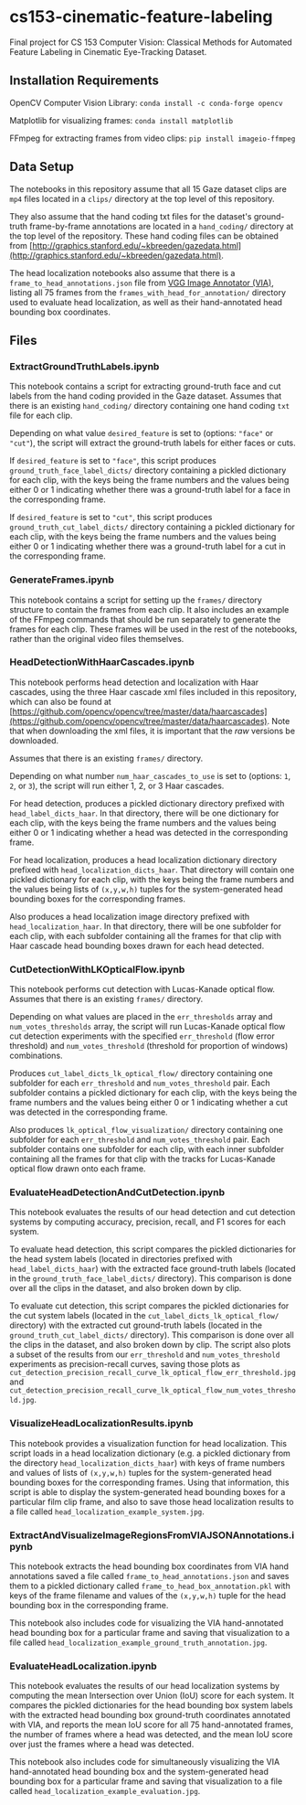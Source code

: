 # cs153-cinematic-feature-labeling

Final project for CS 153 Computer Vision: Classical Methods for Automated Feature Labeling in Cinematic Eye-Tracking Dataset.

## Installation Requirements

OpenCV Computer Vision Library:
`conda install -c conda-forge opencv`

Matplotlib for visualizing frames:
`conda install matplotlib`

FFmpeg for extracting frames from video clips:
`pip install imageio-ffmpeg`

## Data Setup

The notebooks in this repository assume that all 15 Gaze dataset clips are `mp4` files located in a `clips/` directory at the top level of this repository.

They also assume that the hand coding txt files for the dataset's ground-truth frame-by-frame annotations are located in a `hand_coding/` directory at the top level of the repository. These hand coding files can be obtained from [http://graphics.stanford.edu/~kbreeden/gazedata.html](http://graphics.stanford.edu/~kbreeden/gazedata.html).

The head localization notebooks also assume that there is a `frame_to_head_annotations.json` file from [VGG Image Annotator (VIA)](https://www.robots.ox.ac.uk/~vgg/software/via/), listing all 75 frames from the `frames_with_head_for_annotation/` directory used to evaluate head localization, as well as their hand-annotated head bounding box coordinates.

## Files

### ExtractGroundTruthLabels.ipynb

This notebook contains a script for extracting ground-truth face and cut labels from the hand coding provided in the Gaze dataset. Assumes that there is an existing `hand_coding/` directory containing one hand coding `txt` file for each clip.

Depending on what value `desired_feature` is set to (options: `"face"` or `"cut"`), the script will extract the ground-truth labels for either faces or cuts.

If `desired_feature` is set to `"face"`, this script produces `ground_truth_face_label_dicts/` directory containing a pickled dictionary for each clip, with the keys being the frame numbers and the values being either 0 or 1 indicating whether there was a ground-truth label for a face in the corresponding frame.

If `desired_feature` is set to `"cut"`, this script produces `ground_truth_cut_label_dicts/` directory containing a pickled dictionary for each clip, with the keys being the frame numbers and the values being either 0 or 1 indicating whether there was a ground-truth label for a cut in the corresponding frame.

### GenerateFrames.ipynb

This notebook contains a script for setting up the `frames/` directory structure to contain the frames from each clip. It also includes an example of the FFmpeg commands that should be run separately to generate the frames for each clip. These frames will be used in the rest of the notebooks, rather than the original video files themselves.

### HeadDetectionWithHaarCascades.ipynb

This notebook performs head detection and localization with Haar cascades, using the three Haar cascade xml files included in this repository, which can also be found at [https://github.com/opencv/opencv/tree/master/data/haarcascades](https://github.com/opencv/opencv/tree/master/data/haarcascades). Note that when downloading the xml files, it is important that the _raw_ versions be downloaded.

Assumes that there is an existing `frames/` directory.

Depending on what number `num_haar_cascades_to_use` is set to (options: `1`, `2`, or `3`), the script will run either 1, 2, or 3 Haar cascades.

For head detection, produces a pickled dictionary directory prefixed with `head_label_dicts_haar`. In that directory, there will be one dictionary for each clip, with the keys being the frame numbers and the values being either 0 or 1 indicating whether a head was detected in the corresponding frame.

For head localization, produces a head localization dictionary directory prefixed with `head_localization_dicts_haar`. That directory will contain one pickled dictionary for each clip, with the keys being the frame numbers and the values being lists of `(x,y,w,h)` tuples for the system-generated head bounding boxes for the corresponding frames.

Also produces a head localization image directory prefixed with `head_localization_haar`. In that directory, there will be one subfolder for each clip, with each subfolder containing all the frames for that clip with Haar cascade head bounding boxes drawn for each head detected.

### CutDetectionWithLKOpticalFlow.ipynb

This notebook performs cut detection with Lucas-Kanade optical flow. Assumes that there is an existing `frames/` directory.

Depending on what values are placed in the `err_thresholds` array and `num_votes_thresholds` array, the script will run Lucas-Kanade optical flow cut detection experiments with the specified `err_threshold` (flow error threshold) and `num_votes_threshold` (threshold for proportion of windows) combinations.

Produces `cut_label_dicts_lk_optical_flow/` directory containing one subfolder for each `err_threshold` and `num_votes_threshold` pair. Each subfolder contains a pickled dictionary for each clip, with the keys being the frame numbers and the values being either 0 or 1 indicating whether a cut was detected in the corresponding frame.

Also produces `lk_optical_flow_visualization/` directory containing one subfolder for each `err_threshold` and `num_votes_threshold` pair. Each subfolder contains one subfolder for each clip, with each inner subfolder containing all the frames for that clip with the tracks for Lucas-Kanade optical flow drawn onto each frame.

### EvaluateHeadDetectionAndCutDetection.ipynb

This notebook evaluates the results of our head detection and cut detection systems by computing accuracy, precision, recall, and F1 scores for each system.

To evaluate head detection, this script compares the pickled dictionaries for the head system labels (located in directories prefixed with `head_label_dicts_haar`) with the extracted face ground-truth labels (located in the `ground_truth_face_label_dicts/` directory). This comparison is done over all the clips in the dataset, and also broken down by clip.

To evaluate cut detection, this script compares the pickled dictionaries for the cut system labels (located in the `cut_label_dicts_lk_optical_flow/` directory) with the extracted cut ground-truth labels (located in the `ground_truth_cut_label_dicts/` directory). This comparison is done over all the clips in the dataset, and also broken down by clip. The script also plots a subset of the results from our `err_threshold` and `num_votes_threshold` experiments as precision-recall curves, saving those plots as `cut_detection_precision_recall_curve_lk_optical_flow_err_threshold.jpg` and `cut_detection_precision_recall_curve_lk_optical_flow_num_votes_threshold.jpg`.

### VisualizeHeadLocalizationResults.ipynb

This notebook provides a visualization function for head localization. This script loads in a head localization dictionary (e.g. a pickled dictionary from the directory `head_localization_dicts_haar`) with keys of frame numbers and values of lists of `(x,y,w,h)` tuples for the system-generated head bounding boxes for the corresponding frames. Using that information, this script is able to display the system-generated head bounding boxes for a particular film clip frame, and also to save those head localization results to a file called `head_localization_example_system.jpg`.

### ExtractAndVisualizeImageRegionsFromVIAJSONAnnotations.ipynb

This notebook extracts the head bounding box coordinates from VIA hand annotations saved a file called `frame_to_head_annotations.json` and saves them to a pickled dictionary called `frame_to_head_box_annotation.pkl` with keys of the frame filename and values of the `(x,y,w,h)` tuple for the head bounding box in the corresponding frame.

This notebook also includes code for visualizing the VIA hand-annotated head bounding box for a particular frame and saving that visualization to a file called `head_localization_example_ground_truth_annotation.jpg`.

### EvaluateHeadLocalization.ipynb

This notebook evaluates the results of our head localization systems by computing the mean Intersection over Union (IoU) score for each system. It compares the pickled dictionaries for the head bounding box system labels with the extracted head bounding box ground-truth coordinates annotated with VIA, and reports the mean IoU score for all 75 hand-annotated frames, the number of frames where a head was detected, and the mean IoU score over just the frames where a head was detected.

This notebook also includes code for simultaneously visualizing the VIA hand-annotated head bounding box and the system-generated head bounding box for a particular frame and saving that visualization to a file called `head_localization_example_evaluation.jpg`.
